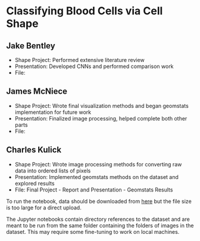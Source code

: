 # Classifying Blood Cells via Cell Shape

## Jake Bentley
- Shape Project: Performed extensive literature review
- Presentation: Developed CNNs and performed comparison work
- File: 

## James McNiece
- Shape Project: Wrote final visualization methods and began geomstats implementation for future work
- Presentation: Finalized image processing, helped complete both other parts
- File:

## Charles Kulick
- Shape Project: Wrote image processing methods for converting raw data into ordered lists of pixels
- Presentation: Implemented geomstats methods on the dataset and explored results
- File: Final Project - Report and Presentation - Geomstats Results


To run the notebook, data should be downloaded from [here](https://zenodo.org/record/6496656/files/bloodmnist.npz?download=1) but the file size is too large for a direct upload.

The Jupyter notebooks contain directory references to the dataset and are meant to be run from the same folder containing the folders of images in the dataset. This may require some fine-tuning to work on local machines.
